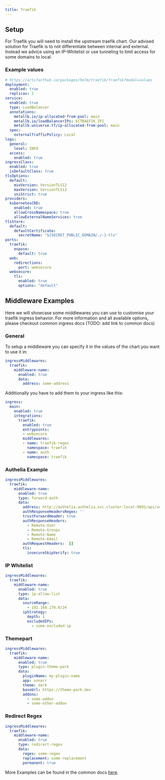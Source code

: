 ```yaml
---
title: Traefik
---
```


## Setup

For Traefik you will need to install the upstream traefik chart.
Our advised solution for Traefik is to nót differentiate between internal and external. Instead we advice using an IP-Whitelist or use tunneling to limit
access for some domains to local.

### Example values

```yaml
# https://artifacthub.io/packages/helm/traefik/traefik?modal=values
deployment:
  enabled: true
  replicas: 2
service:
  enabled: true
  type: LoadBalancer
  annotations:
    metallb.io/ip-allocated-from-pool: main
    metallb.io/loadBalancerIPs: ${TRAEFIK_IP}
    metallb.universe.tf/ip-allocated-from-pool: main
  spec:
    externalTrafficPolicy: Local
logs:
  general:
    level: INFO
  access:
    enabled: true
ingressClass:
  enabled: true
  isDefaultClass: true
tlsOptions:
  default:
    minVersion: VersionTLS12
    maxVersion: VersionTLS13
    sniStrict: true
providers:
  kubernetesCRD:
    enabled: true
    allowCrossNamespace: true
    allowExternalNameServices: true
tlsStore:
  default:
    defaultCertificate:
      secretName: "${SECRET_PUBLIC_DOMAIN/./-}-tls"
ports:
  traefik:
    expose:
      default: true
  web:
    redirections:
      port: websecure
  websecure:
    tls:
      enabled: true
      options: "default"
```

## Middleware Examples

Here we will showcase some middlewares you can use to customise your traefik ingress behavior.
For more information and all available options, please checkout common ingress docs (TODO: add link to common docs)

### General

To setup a middleware you can specify it in the values of the chart you want to use it in:

```yaml
ingressMiddlewares:
  traefik:
    middleware-name:
      enabled: true
      data:
        address: some-address
```

Additionally you have to add them to your ingress like this:

```yaml
ingress:
  main:
    enabled: true
    integrations:
      traefik:
        enabled: true
        entrypoints:
        - websecure
        middlewares:
        - name: traefik-regex
          namespace: traefik
        - name: auth
          namespace: traefik
```

### Authelia Example

```yaml
ingressMiddlewares:
  traefik:
    middleware-name:
      enabled: true
      type: forward-auth
      data:
        address: http://authelia.authelia.svc.cluster.local:9091/api/verify
        authResponseHeadersRegex: ''
        trustForwardHeader: true
        authResponseHeaders:
          - Remote-User
          - Remote-Groups
          - Remote-Name
          - Remote-Email
        authRequestHeaders:  []
        tls:
          insecureSkipVerify: true
```

### IP Whitelist

```yaml
ingressMiddlewares:
  traefik:
    middleware-name:
      enabled: true
      type: ip-allow-list
      data:
        sourceRange:
          - 192.168.178.0/24
        ipStrategy:
          depth: 1
          excludedIPs:
            - some-excluded-ip
```

### Themepart

```yaml
ingressMiddlewares:
  traefik:
    middleware-name:
      enabled: true
      type: plugin-theme-park
      data:
        pluginName: my-plugin-name
        app: sonarr
        theme: dark
        baseUrl: https://theme-park.dev
        addons:
          - some-addon
          - some-other-addon
```

### Redirect Regex

```yaml
ingressMiddlewares:
  traefik:
    middleware-name:
      enabled: true
      type: redirect-regex
      data:
        regex: some-regex
        replacement: some-replacement
        permanent: true
```

More Examples can be found in the common docs [here](/common/middlewares/traefik/).
